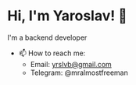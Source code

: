 # Hi, I'm Yaroslav! 👋

I'm a backend developer

- 📫 How to reach me:
  + Email: yrslvb@gmail.com
  + Telegram: @mralmostfreeman

<!-- ![Leetcode Stats](https://leetcard.jacoblin.cool/iamzanuda) -->
